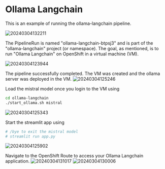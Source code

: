 # Ollama Langchain

This is an example of running the ollama-langchain pipeline. 

![20240304132211](https://i.imgur.com/NIf1jkW.png)

The PipelineRun is named "ollama-langchain-btpsj3" and is part of the "ollama-langchain" project (or namespace). The goal, as mentioned, is to run "Ollama Langchain" on OpenShift in a virtual machine (VM).

![20240304123944](https://i.imgur.com/5y4plVG.png)

The pipeline successfully completed. The VM was created and the ollama server  was deployed in the VM.
![20240304125246](https://i.imgur.com/IFtK9id.png)

Load the mistral model once you login to the VM using 
```bash
cd ollama-langchain
./start_ollama.sh mistral
```

![20240304125343](https://i.imgur.com/4ugf5bk.png)

Start the streamlit app using 
```bash 
# /bye to exit the mistral model 
# streamlit run app.py
```

![20240304125902](https://i.imgur.com/N5xb4L2.png)

Navigate to the OpenShift Route to access your Ollama Langchain application.
![20240304131017](https://i.imgur.com/VwqdzwD.png)
![20240304130006](https://i.imgur.com/JkOVFbn.png)
